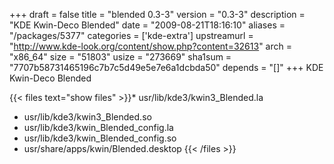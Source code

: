 +++
draft = false
title = "blended 0.3-3"
version = "0.3-3"
description = "KDE Kwin-Deco Blended"
date = "2009-08-21T18:16:10"
aliases = "/packages/5377"
categories = ['kde-extra']
upstreamurl = "http://www.kde-look.org/content/show.php?content=32613"
arch = "x86_64"
size = "51803"
usize = "273669"
sha1sum = "7707b58731465196c7b7c5d49e5e7e6a1dcbda50"
depends = "[]"
+++
KDE Kwin-Deco Blended

{{< files text="show files" >}}* usr/lib/kde3/kwin3_Blended.la
* usr/lib/kde3/kwin3_Blended.so
* usr/lib/kde3/kwin_Blended_config.la
* usr/lib/kde3/kwin_Blended_config.so
* usr/share/apps/kwin/Blended.desktop
{{< /files >}}